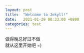 ```yaml
---
layout: post
title:  "Welcome to Jekyll!"
date:   2021-01-29 00:33:00 +0800
categories: test
---
```

做得晚总好过不做  
就从这里开始吧 =)